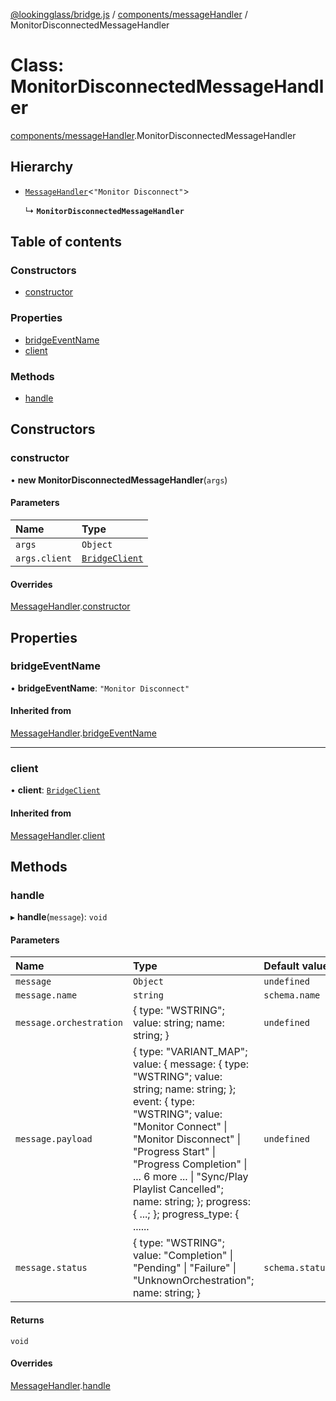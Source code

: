 [@lookingglass/bridge.js](../README.md) / [components/messageHandler](../modules/components_messageHandler.md) / MonitorDisconnectedMessageHandler

# Class: MonitorDisconnectedMessageHandler

[components/messageHandler](../modules/components_messageHandler.md).MonitorDisconnectedMessageHandler

## Hierarchy

- [`MessageHandler`](components_messageHandler.MessageHandler.md)<``"Monitor Disconnect"``\>

  ↳ **`MonitorDisconnectedMessageHandler`**

## Table of contents

### Constructors

- [constructor](components_messageHandler.MonitorDisconnectedMessageHandler.md#constructor)

### Properties

- [bridgeEventName](components_messageHandler.MonitorDisconnectedMessageHandler.md#bridgeeventname)
- [client](components_messageHandler.MonitorDisconnectedMessageHandler.md#client)

### Methods

- [handle](components_messageHandler.MonitorDisconnectedMessageHandler.md#handle)

## Constructors

### constructor

• **new MonitorDisconnectedMessageHandler**(`args`)

#### Parameters

| Name | Type |
| :------ | :------ |
| `args` | `Object` |
| `args.client` | [`BridgeClient`](client.BridgeClient.md) |

#### Overrides

[MessageHandler](components_messageHandler.MessageHandler.md).[constructor](components_messageHandler.MessageHandler.md#constructor)

## Properties

### bridgeEventName

• **bridgeEventName**: ``"Monitor Disconnect"``

#### Inherited from

[MessageHandler](components_messageHandler.MessageHandler.md).[bridgeEventName](components_messageHandler.MessageHandler.md#bridgeeventname)

___

### client

• **client**: [`BridgeClient`](client.BridgeClient.md)

#### Inherited from

[MessageHandler](components_messageHandler.MessageHandler.md).[client](components_messageHandler.MessageHandler.md#client)

## Methods

### handle

▸ **handle**(`message`): `void`

#### Parameters

| Name | Type | Default value |
| :------ | :------ | :------ |
| `message` | `Object` | `undefined` |
| `message.name` | `string` | `schema.name` |
| `message.orchestration` | { type: "WSTRING"; value: string; name: string; } | `undefined` |
| `message.payload` | { type: "VARIANT\_MAP"; value: { message: { type: "WSTRING"; value: string; name: string; }; event: { type: "WSTRING"; value: "Monitor Connect" \| "Monitor Disconnect" \| "Progress Start" \| "Progress Completion" \| ... 6 more ... \| "Sync/Play Playlist Cancelled"; name: string; }; progress: { ...; }; progress\_type: { ...... | `undefined` |
| `message.status` | { type: "WSTRING"; value: "Completion" \| "Pending" \| "Failure" \| "UnknownOrchestration"; name: string; } | `schema.status` |

#### Returns

`void`

#### Overrides

[MessageHandler](components_messageHandler.MessageHandler.md).[handle](components_messageHandler.MessageHandler.md#handle)
